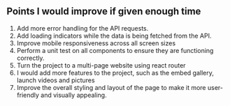 
## Points I would improve if given enough time

 1. Add more error handling for the API requests.
 2. Add loading indicators while the data is being fetched from the API.
 3. Improve mobile responsiveness across all screen sizes
 4. Perform a unit test on all components to ensure they are functioning correctly.
 5. Turn the project to a multi-page website using react router
 6. I would add more features to the project, such as the embed gallery, launch videos and pictures
 7. Improve the overall styling and layout of the page to make it more user-friendly and visually appealing.


